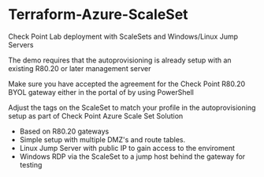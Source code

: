 # Terraform-Azure-ScaleSet
Check Point Lab deployment with ScaleSets and Windows/Linux Jump Servers

The demo requires that the autoprovisioning is already setup with an existing R80.20 or later management server

Make sure you have accepted the agreement for the Check Point R80.20 BYOL gateway either in the portal of by using PowerShell

Adjust the tags on the ScaleSet to match your profile in the autoprovisioning setup as part of Check Point Azure Scale Set Solution

- Based on R80.20 gateways
- Simple setup with multiple DMZ's and route tables. 
- Linux Jump Server with public IP to gain access to the enviroment
- Windows RDP via the ScaleSet to a jump host behind the gateway for testing

